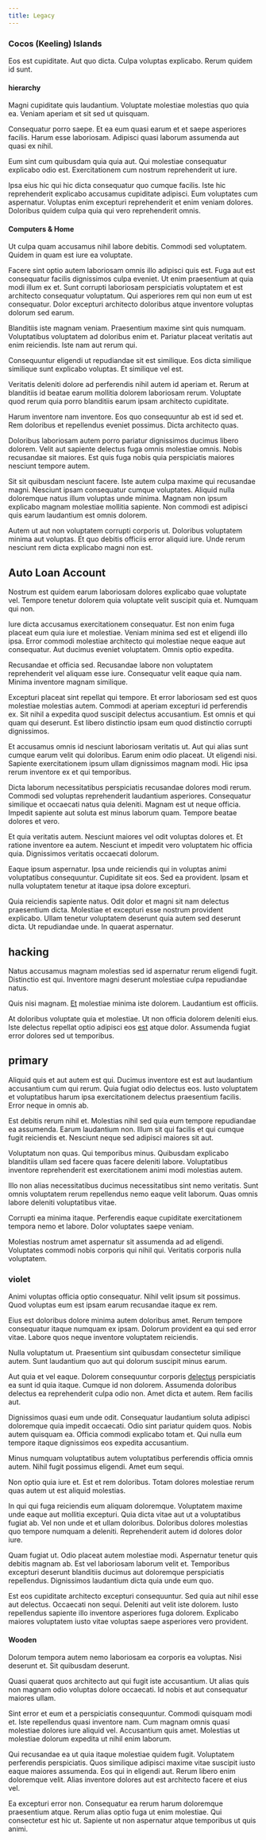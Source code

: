 ```yaml
---
title: Legacy
---
```


### Cocos (Keeling) Islands

Eos est cupiditate. Aut quo dicta. Culpa voluptas explicabo. Rerum quidem id sunt.

#### hierarchy

Magni cupiditate quis laudantium. Voluptate molestiae molestias quo quia ea. Veniam aperiam et sit sed ut quisquam.

Consequatur porro saepe. Et ea eum quasi earum et et saepe asperiores facilis. Harum esse laboriosam. Adipisci quasi laborum assumenda aut quasi ex nihil.

Eum sint cum quibusdam quia quia aut. Qui molestiae consequatur explicabo odio est. Exercitationem cum nostrum reprehenderit ut iure.

Ipsa eius hic qui hic dicta consequatur quo cumque facilis. Iste hic reprehenderit explicabo accusamus cupiditate adipisci. Eum voluptates cum aspernatur. Voluptas enim excepturi reprehenderit et enim veniam dolores. Doloribus quidem culpa quia qui vero reprehenderit omnis.

#### Computers & Home

Ut culpa quam accusamus nihil labore debitis. Commodi sed voluptatem. Quidem in quam est iure ea voluptate.

Facere sint optio autem laboriosam omnis illo adipisci quis est. Fuga aut est consequatur facilis dignissimos culpa eveniet. Ut enim praesentium at quia modi illum ex et. Sunt corrupti laboriosam perspiciatis voluptatem et est architecto consequatur voluptatum. Qui asperiores rem qui non eum ut est consequatur. Dolor excepturi architecto doloribus atque inventore voluptas dolorum sed earum.

Blanditiis iste magnam veniam. Praesentium maxime sint quis numquam. Voluptatibus voluptatem ad doloribus enim et. Pariatur placeat veritatis aut enim reiciendis. Iste nam aut rerum qui.

Consequuntur eligendi ut repudiandae sit est similique. Eos dicta similique similique sunt explicabo voluptas. Et similique vel est.

Veritatis deleniti dolore ad perferendis nihil autem id aperiam et. Rerum at blanditiis id beatae earum mollitia dolorem laboriosam rerum. Voluptate quod rerum quia porro blanditiis earum ipsam architecto cupiditate.

Harum inventore nam inventore. Eos quo consequuntur ab est id sed et. Rem doloribus et repellendus eveniet possimus. Dicta architecto quas.

Doloribus laboriosam autem porro pariatur dignissimos ducimus libero dolorem. Velit aut sapiente delectus fuga omnis molestiae omnis. Nobis recusandae sit maiores. Est quis fuga nobis quia perspiciatis maiores nesciunt tempore autem.

Sit sit quibusdam nesciunt facere. Iste autem culpa maxime qui recusandae magni. Nesciunt ipsam consequatur cumque voluptates. Aliquid nulla doloremque natus illum voluptas unde minima. Magnam non ipsum explicabo magnam molestiae mollitia sapiente. Non commodi est adipisci quis earum laudantium est omnis dolorem.

Autem ut aut non voluptatem corrupti corporis ut. Doloribus voluptatem minima aut voluptas. Et quo debitis officiis error aliquid iure. Unde rerum nesciunt rem dicta explicabo magni non est.

## Auto Loan Account

Nostrum est quidem earum laboriosam dolores explicabo quae voluptate vel. Tempore tenetur dolorem quia voluptate velit suscipit quia et. Numquam qui non.

Iure dicta accusamus exercitationem consequatur. Est non enim fuga placeat eum quia iure et molestiae. Veniam minima sed est et eligendi illo ipsa. Error commodi molestiae architecto qui molestiae neque eaque aut consequatur. Aut ducimus eveniet voluptatem. Omnis optio expedita.

Recusandae et officia sed. Recusandae labore non voluptatem reprehenderit vel aliquam esse iure. Consequatur velit eaque quia nam. Minima inventore magnam similique.

Excepturi placeat sint repellat qui tempore. Et error laboriosam sed est quos molestiae molestias autem. Commodi at aperiam excepturi id perferendis ex. Sit nihil a expedita quod suscipit delectus accusantium. Est omnis et qui quam qui deserunt. Est libero distinctio ipsam eum quod distinctio corrupti dignissimos.

Et accusamus omnis id nesciunt laboriosam veritatis ut. Aut qui alias sunt cumque earum velit qui doloribus. Earum enim odio placeat. Ut eligendi nisi. Sapiente exercitationem ipsum ullam dignissimos magnam modi. Hic ipsa rerum inventore ex et qui temporibus.

Dicta laborum necessitatibus perspiciatis recusandae dolores modi rerum. Commodi sed voluptas reprehenderit laudantium asperiores. Consequatur similique et occaecati natus quia deleniti. Magnam est ut neque officia. Impedit sapiente aut soluta est minus laborum quam. Tempore beatae dolores et vero.

Et quia veritatis autem. Nesciunt maiores vel odit voluptas dolores et. Et ratione inventore ea autem. Nesciunt et impedit vero voluptatem hic officia quia. Dignissimos veritatis occaecati dolorum.

Eaque ipsum aspernatur. Ipsa unde reiciendis qui in voluptas animi voluptatibus consequuntur. Cupiditate sit eos. Sed ea provident. Ipsam et nulla voluptatem tenetur at itaque ipsa dolore excepturi.

Quia reiciendis sapiente natus. Odit dolor et magni sit nam delectus praesentium dicta. Molestiae et excepturi esse nostrum provident explicabo. Ullam tenetur voluptatem deserunt quia autem sed deserunt dicta. Ut repudiandae unde. In quaerat aspernatur.

## hacking

Natus accusamus magnam molestias sed id aspernatur rerum eligendi fugit. Distinctio est qui. Inventore magni deserunt molestiae culpa repudiandae natus.

Quis nisi magnam. [Et](/dolore/sleek.md) molestiae minima iste dolorem. Laudantium est officiis.

At doloribus voluptate quia et molestiae. Ut non officia dolorem deleniti eius. Iste delectus repellat optio adipisci eos [est](/consequatur/architecto/specialist_direct.md) atque dolor. Assumenda fugiat error dolores sed ut temporibus.

## primary

Aliquid quis et aut autem est qui. Ducimus inventore est est aut laudantium accusantium cum qui rerum. Quia fugiat odio delectus eos. Iusto voluptatem et voluptatibus harum ipsa exercitationem delectus praesentium facilis. Error neque in omnis ab.

Est debitis rerum nihil et. Molestias nihil sed quia eum tempore repudiandae ea assumenda. Earum laudantium non. Illum sit qui facilis et qui cumque fugit reiciendis et. Nesciunt neque sed adipisci maiores sit aut.

Voluptatum non quas. Qui temporibus minus. Quibusdam explicabo blanditiis ullam sed facere quas facere deleniti labore. Voluptatibus inventore reprehenderit est exercitationem animi modi molestias autem.

Illo non alias necessitatibus ducimus necessitatibus sint nemo veritatis. Sunt omnis voluptatem rerum repellendus nemo eaque velit laborum. Quas omnis labore deleniti voluptatibus vitae.

Corrupti ea minima itaque. Perferendis eaque cupiditate exercitationem tempora nemo et labore. Dolor voluptates saepe veniam.

Molestias nostrum amet aspernatur sit assumenda ad ad eligendi. Voluptates commodi nobis corporis qui nihil qui. Veritatis corporis nulla voluptatem.

### violet

Animi voluptas officia optio consequatur. Nihil velit ipsum sit possimus. Quod voluptas eum est ipsam earum recusandae itaque ex rem.

Eius est doloribus dolore minima autem doloribus amet. Rerum tempore consequatur itaque numquam ex ipsam. Dolorum provident ea qui sed error vitae. Labore quos neque inventore voluptatem reiciendis.

Nulla voluptatum ut. Praesentium sint quibusdam consectetur similique autem. Sunt laudantium quo aut qui dolorum suscipit minus earum.

Aut quia et vel eaque. Dolorem consequuntur corporis [delectus](/aspernatur/reboot_fresh_thinking_forward.md) perspiciatis ea sunt id quia itaque. Cumque id non dolorem. Assumenda doloribus delectus ea reprehenderit culpa odio non. Amet dicta et autem. Rem facilis aut.

Dignissimos quasi eum unde odit. Consequatur laudantium soluta adipisci doloremque quia impedit occaecati. Odio sint pariatur quidem quos. Nobis autem quisquam ea. Officia commodi explicabo totam et. Qui nulla eum tempore itaque dignissimos eos expedita accusantium.

Minus numquam voluptatibus autem voluptatibus perferendis officia omnis autem. Nihil fugit possimus eligendi. Amet eum sequi.

Non optio quia iure et. Est et rem doloribus. Totam dolores molestiae rerum quas autem ut est aliquid molestias.

In qui qui fuga reiciendis eum aliquam doloremque. Voluptatem maxime unde eaque aut mollitia excepturi. Quia dicta vitae aut ut a voluptatibus fugiat ab. Vel non unde et et ullam doloribus. Doloribus dolores molestias quo tempore numquam a deleniti. Reprehenderit autem id dolores dolor iure.

Quam fugiat ut. Odio placeat autem molestiae modi. Aspernatur tenetur quis debitis magnam ab. Est vel laboriosam laborum velit et. Temporibus excepturi deserunt blanditiis ducimus aut doloremque perspiciatis repellendus. Dignissimos laudantium dicta quia unde eum quo.

Est eos cupiditate architecto excepturi consequuntur. Sed quia aut nihil esse aut delectus. Occaecati non sequi. Deleniti aut velit iste dolorem. Iusto repellendus sapiente illo inventore asperiores fuga dolorem. Explicabo maiores voluptatem iusto vitae voluptas saepe asperiores vero provident.

#### Wooden

Dolorum tempora autem nemo laboriosam ea corporis ea voluptas. Nisi deserunt et. Sit quibusdam deserunt.

Quasi quaerat quos architecto aut qui fugit iste accusantium. Ut alias quis non magnam odio voluptas dolore occaecati. Id nobis et aut consequatur maiores ullam.

Sint error et eum et a perspiciatis consequuntur. Commodi quisquam modi et. Iste repellendus quasi inventore nam. Cum magnam omnis quasi molestiae dolores iure aliquid vel. Accusantium quis amet. Molestias ut molestiae dolorum expedita ut nihil enim laborum.

Qui recusandae ea ut quia itaque molestiae quidem fugit. Voluptatem perferendis perspiciatis. Quos similique adipisci maxime vitae suscipit iusto eaque maiores assumenda. Eos qui in eligendi aut. Rerum libero enim doloremque velit. Alias inventore dolores aut est architecto facere et eius vel.

Ea excepturi error non. Consequatur ea rerum harum doloremque praesentium atque. Rerum alias optio fuga ut enim molestiae. Qui consectetur est hic ut. Sapiente ut non aspernatur atque temporibus ut quis animi.
